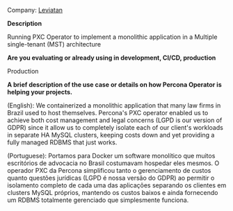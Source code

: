 Company: [Leviatan](https://leviatan.com.br/)

**Description**

Running PXC Operator to implement a monolithic application in a Multiple single-tenant (MST) architecture

**Are you evaluating or already using in development, CI/CD, production**

Production

**A brief description of the use case or details on how Percona Operator is helping your projects.**

(English): We containerized a monolithic application that many law firms in Brazil used to host themselves. Percona's PXC operator enabled us to achieve both cost management and legal concerns (LGPD is our version of GDPR) since it allow us to completely isolate each of our client's workloads in separate HA MySQL clusters, keeping costs down and yet providing a fully managed RDBMS that just works.

(Portuguese): Portamos para Docker um software monolítico que muitos escritórios de advocacia no Brasil costumavam hospedar eles mesmos. O operador PXC da Percona simplificou tanto o gerenciamento de custos quanto questões jurídicas (LGPD é nossa versão do GDPR) ao permitir o isolamento completo de cada uma das aplicações separando os clientes em clusters MySQL próprios, mantendo os custos baixos e ainda fornecendo um RDBMS totalmente gerenciado que simplesmente funciona.
